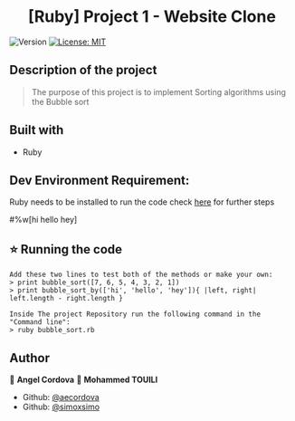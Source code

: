 <h1 align="center">[Ruby] Project 1 - Website Clone</h1>
<p>
  <img alt="Version" src="https://img.shields.io/badge/version-0.0.1-blue.svg?cacheSeconds=2592000" />
  <a href="#" target="_blank">
    <img alt="License: MIT " src="https://img.shields.io/badge/License-MIT -yellow.svg" />
  </a>
</p>


## Description of the project 

>The purpose of this project is to implement Sorting algorithms using the Bubble sort 

## Built with
<ul>
  <li>Ruby</li>
</ul>

## Dev Environment Requirement:
Ruby needs to be installed to run the code check [here](https://www.ruby-lang.org/en/documentation/installation/) for further steps


#%w[hi hello hey]
## ⭐️ Running the code
```
Add these two lines to test both of the methods or make your own:
> print bubble_sort([7, 6, 5, 4, 3, 2, 1])
> print bubble_sort_by(['hi', 'hello', 'hey']){ |left, right| left.length - right.length }

Inside The project Repository run the following command in the "Command line":
> ruby bubble_sort.rb
```

## Author

👤 **Angel Cordova**
👤 **Mohammed TOUILI**

* Github: [@aecordova](https://github.com/https:\/\/github.com\/aecordova)  
* Github: [@simoxsimo](https://github.com/https:\/\/github.com\/simoxsimo)
